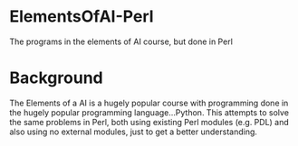 # ElementsOfAI-Perl
The programs in the elements of AI course, but done in Perl


# Background

The Elements of a AI is a hugely popular course with programming done in the hugely popular programming language...Python.  This attempts to solve the same problems in Perl, both using existing Perl modules (e.g. PDL) and also using no external modules, just to get a better understanding.
